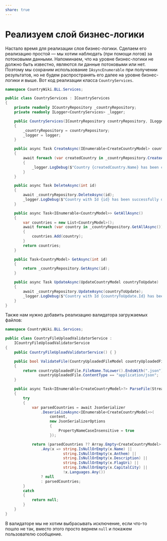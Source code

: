 ```yaml
---
share: true
---
```

# Реализуем слой бизнес-логики
Настало время для реализации слоя бизнес-логики. Сделаем его реализацию простой — мы хотим наблюдать (при помощи логов) за потоковыми данными. Напоминаем, что на уровне бизнес-логики не должно быть известно, являются ли данные потоковыми или нет. Поэтому мы сохраним использование `IAsyncEnumerable` при получении результатов, но не будем распространять его далее на уровне бизнес-логики и выше.
Вот код реализации класса `CountryServices`.
```csharp
namespace CountryWiki.BLL.Services;

public class CountryServices : ICountryServices
{
    private readonly ICountryRepository _countryRepository;
    private readonly ILogger<CountryServices> _logger;

    public CountryServices(ICountryRepository countryRepository, ILogger<CountryServices> logger)
    {
        _countryRepository = countryRepository;
        _logger = logger;
    }

    public async Task CreateAsync(IEnumerable<CreateCountryModel> countriesToCreate)
    {
        await foreach (var createdCountry in _countryRepository.CreateAsync(countriesToCreate))
        {
            _logger.LogDebug($"Country {createdCountry.Name} has been created successfully with Id {createdCountry.Id}");
        }
    }

    public async Task DeleteAsync(int id)
    {
        await _countryRepository.DeleteAsync(id);
        _logger.LogDebug($"Country with Id {id} has been successfully deleted");
    }

    public async Task<IEnumerable<CountryModel>> GetAllAsync()
    {
        var countries = new List<CountryModel>();
        await foreach (var country in _countryRepository.GetAllAsync())
        {
            countries.Add(country);
        }
        return countries;
    }

    public Task<CountryModel> GetAsync(int id)
    {
        return _countryRepository.GetAsync(id);
    }

    public async Task UpdateAsync(UpdateCountryModel countryToUpdate)
    {
        await _countryRepository.UpdateAsync(countryToUpdate);
        _logger.LogDebug($"Country with Id {countryToUpdate.Id} has been successfully updated");
    }
}
```
Также нам нужно добавить реализацию валидатора загружаемых файлов:
```csharp
namespace CountryWiki.BLL.Services;

public class CountryFileUploadValidatorService : 
    ICountryFileUploadValidatorService
{
    public CountryFileUploadValidatorService() { }

    public bool ValidateFile(CountryUploadedFileModel countryUploadedFile)
    {
        return countryUploadedFile.FileName.ToLower().EndsWith(".json") &&
               countryUploadedFile.ContentType == "application/json";
    }

    public async Task<IEnumerable<CreateCountryModel>?> ParseFile(Stream content)
    {
        try
        {
            var parsedCountries = await JsonSerializer
                .DeserializeAsync<IEnumerable<CreateCountryModel>>(
                    content, 
                    new JsonSerializerOptions
                    {
                        PropertyNameCaseInsensitive = true
                    });

            return (parsedCountries ?? Array.Empty<CreateCountryModel>())
                .Any(x => string.IsNullOrEmpty(x.Name) ||
                          string.IsNullOrEmpty(x.Anthem) ||
                          string.IsNullOrEmpty(x.Description) ||
                          string.IsNullOrEmpty(x.FlagUri) ||
                          string.IsNullOrEmpty(x.CapitalCity) ||
                          !x.Languages.Any())
                ? null
                : parsedCountries;
        }
        catch
        {
            return null;
        }
    }
}
```
В валидаторе мы не хотим выбрасывать исключение, если что-то пошло не так, вместо этого просто вернем `null` и покажем пользователю сообщение.